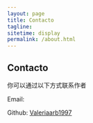 ```yaml
---
layout: page
title: Contacto
tagline: 
sitetime: display
permalink: /about.html
---
```


## Contacto

你可以通过以下方式联系作者

Email: <a href=" "> </a>

Github: [Valeriaarb1997](https://github.com/valeriaarb1997)


